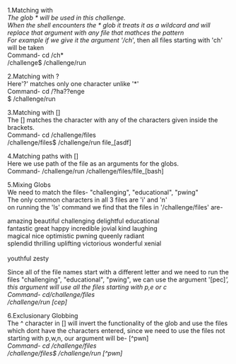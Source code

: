 1.Matching with *<br/>
The glob * will be used in this challenge.<br/>
When the shell encounters the * glob it treats it as a wildcard and will replace that argument with any file that mathces the pattern<br/>
For example if we give it the argument '/ch*', then all files starting with 'ch' will be taken<br/>
Command- cd /ch*<br/>
        /challenge$ /challenge/run<br/>


2.Matching with ?<br/>
Here'?' matches only one character unlike '*'<br/>
Command- cd /?ha??enge<br/>
         $ /challenge/run<br/>  


3.Matching with []<br/>
The [] matches the character with any of the characters given inside the brackets.<br/>
Command- cd /challenge/files<br/>
         /challenge/files$ /challenge/run file_[asdf]<br/>


4.Matching paths with []<br/>
Here we use path of the file as an arguments for the globs.<br/>
Command- /challenge/run /challenge/files/file_[bash]<br/>

5.Mixing Globs<br/>
We need to match the files- "challenging", "educational", "pwing"<br/>
The only common characters in all 3 files are 'i' and 'n'<br/>
on running the 'ls' command we find that the files in '/challenge/files' are-<br/>

amazing   beautiful    challenging    delightful     educational <br/>
fantastic great   happy    incredible   jovial    kind    laughing <br/>
magical    nice      optimistic    pwning     queenly   radiant <br/>
splendid   thrilling   uplifting victorious     wonderful    xenial  <br/>  
youthful zesty<br/>

Since all of the file names start with a different letter and we need to run the files "challenging", "educational", "pwing", we can use the argument '[pec]*', this argument will use all the files starting with p,e or c<br/>
Command- cd/challenge/files<br/>
         /challenge/run [cep]*<br/>



6.Exclusionary Globbing<br/>
The ^ character in [] will invert the functionality of the glob and use the files which dont have the characters entered, since we need to use the files not starting with p,w,n, our argument will be- [^pwn]*<br/>
Command- cd /challenge/files<br/>
        /challenge/files$ /challenge/run [^pwn]*<br/>
